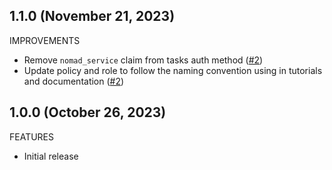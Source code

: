 ## 1.1.0 (November 21, 2023)

IMPROVEMENTS

* Remove `nomad_service` claim from tasks auth method ([#2](https://github.com/hashicorp-modules/terraform-consul-nomad-setup/pull/2))
* Update policy and role to follow the naming convention using in tutorials and documentation ([#2](https://github.com/hashicorp-modules/terraform-consul-nomad-setup/pull/2))

## 1.0.0 (October 26, 2023)

FEATURES

* Initial release
